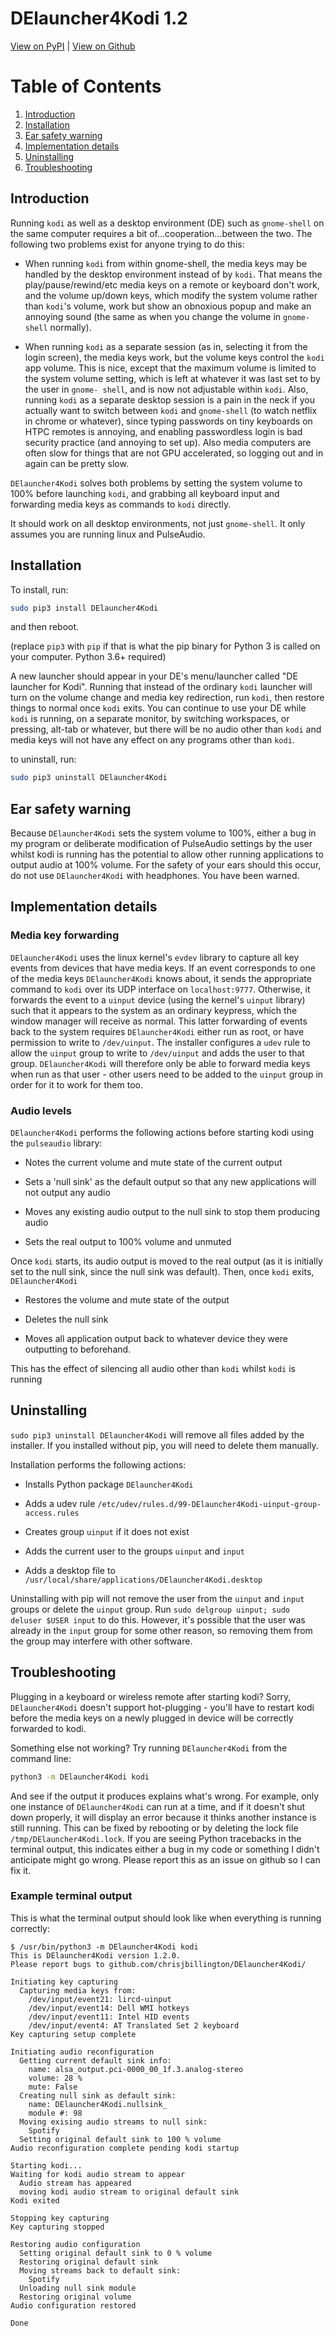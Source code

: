 DElauncher4Kodi 1.2
====================

[View on PyPI](http://pypi.python.org/pypi/DElauncher4Kodi)
| [View on Github](https://github.com/chrisjbillington/DElauncher4Kodi/)

# Table of Contents
1. [Introduction](#Introduction)
2. [Installation](#Installation)
3. [Ear safety warning](#Ear-safety-warning)
4. [Implementation details](#Implementation-details)
5. [Uninstalling](#Uninstalling)
5. [Troubleshooting](#Troubleshooting)

## Introduction

Running `kodi` as well as a desktop environment (DE) such as `gnome-shell` on the
same computer requires a bit of...cooperation...between the two. The following two
problems exist for anyone trying to do this:

* When running `kodi` from within gnome-shell, the media keys may be handled by the
  desktop environment instead of by `kodi`. That means the play/pause/rewind/etc
  media keys on a remote or keyboard don't work, and the volume up/down keys, which
  modify the system volume rather than `kodi`'s volume, work but show an obnoxious
  popup and make an annoying sound (the same as when you change the volume in
  `gnome-shell` normally).

* When running `kodi` as a separate session (as in, selecting it from the login
  screen), the media keys work, but the volume keys control the `kodi` app volume.
  This is nice, except that the maximum volume is limited to the system volume
  setting, which is left at whatever it was last set to by the user in `gnome-
  shell`, and is now not adjustable within `kodi`. Also, running `kodi` as a separate
  desktop session is a pain in the neck if you actually want to switch between `kodi`
  and `gnome-shell` (to watch netflix in chrome or whatever), since typing
  passwords on tiny keyboards on HTPC remotes is annoying, and enabling
  passwordless login is bad security practice (and annoying to set up). Also media
  computers are often slow for things that are not GPU accelerated, so logging out
  and in again can be pretty slow.

`DElauncher4Kodi` solves both problems by setting the system volume to 100% before
launching `kodi`, and grabbing all keyboard input and forwarding media keys as
commands to `kodi` directly.

It should work on all desktop environments, not just `gnome-shell`. It only assumes
you are running linux and PulseAudio.

## Installation

To install, run:

```bash
sudo pip3 install DElauncher4Kodi
```

and then reboot.

(replace `pip3` with `pip` if that is what the pip binary for Python 3 is called on
your computer. Python 3.6+ required)

A new launcher should appear in your DE's menu/launcher called "DE launcher for Kodi". Running that instead of the ordinary `kodi` launcher will turn on the
volume change and media key redirection, run `kodi`, then restore things to normal
once `kodi` exits. You can continue to use your DE while `kodi` is running, on a
separate monitor, by switching workspaces, or pressing, alt-tab or whatever, but
there will be no audio other than `kodi` and media keys will not have any effect on
any programs other than `kodi`.

to uninstall, run:
```bash
sudo pip3 uninstall DElauncher4Kodi
```

## Ear safety warning
Because `DElauncher4Kodi` sets the system volume to 100%, either a bug in my
program or deliberate modification of PulseAudio settings by the user whilst kodi
is running has the potential to allow other running applications to output audio at
100% volume. For the safety of your ears should this occur, do not use
`DElauncher4Kodi` with headphones. You have been warned.

## Implementation details

### Media key forwarding
`DElauncher4Kodi` uses the linux kernel's `evdev` library to capture all key
events from devices that have media keys. If an event corresponds to one of the
media keys `DElauncher4Kodi` knows about, it sends the appropriate command to
`kodi` over its UDP interface on `localhost:9777`. Otherwise, it forwards the event
to a `uinput` device (using the kernel's `uinput` library) such that it appears to
the system as an ordinary keypress, which the window manager will receive as
normal. This latter forwarding of events back to the system requires
`DElauncher4Kodi` either run as root, or have permission to write to
`/dev/uinput`. The installer configures a `udev` rule to allow the `uinput` group
to write to `/dev/uinput` and adds the user to that group. `DElauncher4Kodi` will
therefore only be able to forward media keys when run as that user - other users
need to be added to the `uinput` group in order for it to work for them too.

### Audio levels
`DElauncher4Kodi` performs the following actions before starting kodi using the `pulseaudio` library:

* Notes the current volume and mute state of the current output

* Sets a 'null sink' as the default output so that any new applications will not
  output any audio

* Moves any existing audio output to the null sink to stop them producing audio

* Sets the real output to 100% volume and unmuted

Once `kodi` starts, its audio output is moved to the real output (as it is
initially set to the null sink, since the null sink was default). Then, once `kodi`
exits, `DElauncher4Kodi`

* Restores the volume and mute state of the output

* Deletes the null sink

* Moves all application output back to whatever device they were outputting to
  beforehand.

This has the effect of silencing all audio other than `kodi` whilst `kodi` is running

## Uninstalling

`sudo pip3 uninstall DElauncher4Kodi` will remove all files added by the
installer. If you installed without pip, you will need to delete them manually.

Installation performs the following actions:

* Installs Python package `DElauncher4Kodi`

* Adds a udev rule `/etc/udev/rules.d/99-DElauncher4Kodi-uinput-group-access.rules`

* Creates group `uinput` if it does not exist

* Adds the current user to the groups `uinput` and `input` 

* Adds a desktop file to `/usr/local/share/applications/DElauncher4Kodi.desktop`

Uninstalling with pip will not remove the user from the `uinput` and `input` groups
or delete the `uinput` group. Run `sudo delgroup uinput; sudo deluser $USER input`
to do this. However, it's possible that the user was already in the `input` group
for some other reason, so removing them from the group may interfere with other
software.

## Troubleshooting

Plugging in a keyboard or wireless remote after starting kodi? Sorry,
`DElauncher4Kodi` doesn't support hot-plugging - you'll have to restart kodi
before the media keys on a newly plugged in device will be correctly forwarded to
kodi.

Something else not working? Try running `DElauncher4Kodi` from the command line:

```bash
python3 -m DElauncher4Kodi kodi
```

And see if the output it produces explains what's wrong. For example, only one
instance of `DElauncher4Kodi` can run at a time, and if it doesn't shut down
properly, it will display an error because it thinks another instance is still
running. This can be fixed by rebooting or by deleting the lock file
`/tmp/DElauncher4Kodi.lock`. If you are seeing Python tracebacks in the terminal
output, this indicates either a bug in my code or something I didn't anticipate
might go wrong. Please report this as an issue on github so I can fix it.

### Example terminal output

This is what the terminal output should look like when everything is running
correctly:

```text
$ /usr/bin/python3 -m DElauncher4Kodi kodi
This is DElauncher4Kodi version 1.2.0.
Please report bugs to github.com/chrisjbillington/DElauncher4Kodi/

Initiating key capturing
  Capturing media keys from:
    /dev/input/event21: lircd-uinput
    /dev/input/event14: Dell WMI hotkeys
    /dev/input/event11: Intel HID events
    /dev/input/event4: AT Translated Set 2 keyboard
Key capturing setup complete

Initiating audio reconfiguration
  Getting current default sink info:
    name: alsa_output.pci-0000_00_1f.3.analog-stereo
    volume: 28 %
    mute: False
  Creating null sink as default sink:
    name: DElauncher4Kodi.nullsink_
    module #: 98
  Moving exising audio streams to null sink:
    Spotify
  Setting original default sink to 100 % volume
Audio reconfiguration complete pending kodi startup

Starting kodi...
Waiting for kodi audio stream to appear
  Audio stream has appeared
  moving kodi audio stream to original default sink
Kodi exited

Stopping key capturing
Key capturing stopped

Restoring audio configuration
  Setting original default sink to 0 % volume
  Restoring original default sink
  Moving streams back to default sink:
    Spotify
  Unloading null sink module
  Restoring original volume
Audio configuration restored

Done
```